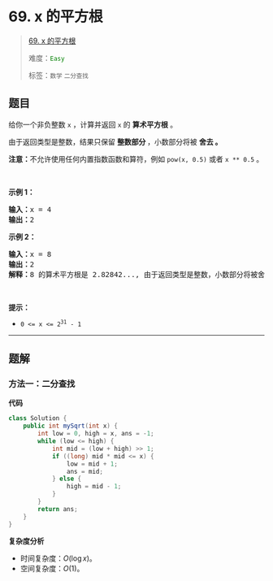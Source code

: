 # 69. x 的平方根 

> [69. x 的平方根 ](https://leetcode.cn/problems/sqrtx/)
>
> 难度：<font color=green>`Easy`</font>
>
> 标签：`数学` `二分查找`

## 题目

<p>给你一个非负整数 <code>x</code> ，计算并返回&nbsp;<code>x</code>&nbsp;的 <strong>算术平方根</strong> 。</p>

<p>由于返回类型是整数，结果只保留 <strong>整数部分 </strong>，小数部分将被 <strong>舍去 。</strong></p>

<p><strong>注意：</strong>不允许使用任何内置指数函数和算符，例如 <code>pow(x, 0.5)</code> 或者 <code>x ** 0.5</code> 。</p>

<p>&nbsp;</p>

<p><strong>示例 1：</strong></p>

<pre>
<strong>输入：</strong>x = 4
<strong>输出：</strong>2
</pre>

<p><strong>示例 2：</strong></p>

<pre>
<strong>输入：</strong>x = 8
<strong>输出：</strong>2
<strong>解释：</strong>8 的算术平方根是 2.82842..., 由于返回类型是整数，小数部分将被舍去。
</pre>

<p>&nbsp;</p>

<p><strong>提示：</strong></p>

<ul>
	<li><code>0 &lt;= x &lt;= 2<sup>31</sup> - 1</code></li>
</ul>


--------------------

## 题解

### 方法一：二分查找

**代码**

```java
class Solution {
    public int mySqrt(int x) {
        int low = 0, high = x, ans = -1;
        while (low <= high) {
            int mid = (low + high) >> 1;
            if ((long) mid * mid <= x) {
                low = mid + 1;
                ans = mid;
            } else {
                high = mid - 1;
            }
        }
        return ans;
    }
}
```

**复杂度分析**

- 时间复杂度：$O(\log x)$。
- 空间复杂度：$O(1)$。
